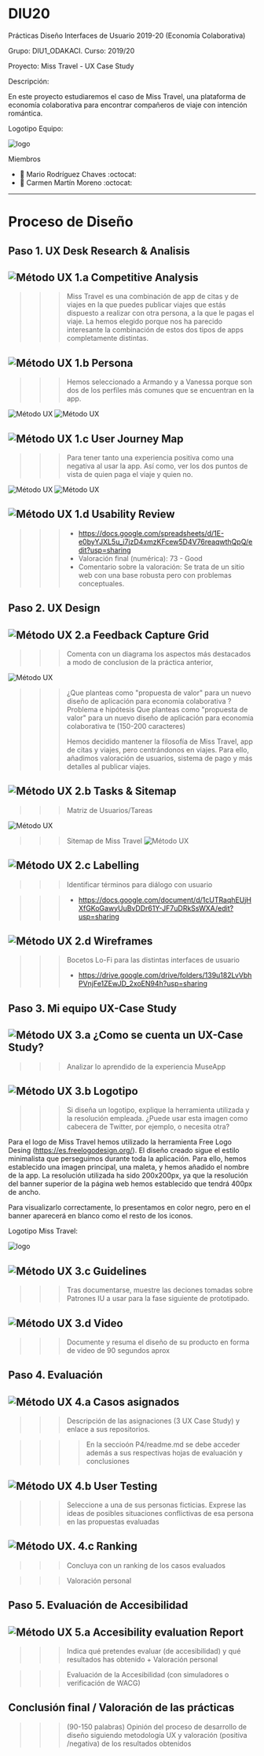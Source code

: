 # DIU20
Prácticas Diseño Interfaces de Usuario 2019-20 (Economía Colaborativa) 

Grupo: DIU1_ODAKACI.  Curso: 2019/20 

Proyecto: Miss Travel - UX Case Study

Descripción: 

En este proyecto estudiaremos el caso de Miss Travel, una plataforma de economía colaborativa para encontrar compañeros de viaje con intención romántica.

 Logotipo Equipo:
 
![logo](img/LogoOdakaci.png)


Miembros
 * :bust_in_silhouette:   Mario Rodríguez Chaves     :octocat:     
 * :bust_in_silhouette:  Carmen Martín Moreno     :octocat:

----- 

# Proceso de Diseño 

## Paso 1. UX Desk Research & Analisis 

![Método UX](img/Competitive.png) 1.a Competitive Analysis
-----

>>> Miss Travel es una combinación de app de citas y de viajes en la que puedes publicar viajes que estás dispuesto a realizar con otra persona, a la que le pagas el viaje. La hemos elegido porque nos ha parecido interesante la combinación de estos dos tipos de apps completamente distintas.

![Método UX](img/Persona.png) 1.b Persona
-----

>>> Hemos seleccionado a Armando y a Vanessa porque son dos de los perfiles más comunes que se encuentran en la app.

![Método UX](img/persona1.png)
![Método UX](img/persona2.png)

![Método UX](img/JourneyMap.png) 1.c User Journey Map
----

>>> Para tener tanto una experiencia positiva como una negativa al usar la app. Así como, ver los dos puntos de vista de quien paga el viaje y quien no. 

![Método UX](img/map1.png)
![Método UX](img/map2.png)

![Método UX](img/usabilityReview.png) 1.d Usability Review
----
>>> - https://docs.google.com/spreadsheets/d/1E-e0byYJXL5u_i7jzD4xmzKFcew5D4V76reaqwthQpQ/edit?usp=sharing
>>> - Valoración final (numérica): 73 - Good
>>> - Comentario sobre la valoración: Se trata de un sitio web con una base robusta pero con problemas conceptuales.


## Paso 2. UX Design  


![Método UX](img/feedback-capture-grid.png) 2.a Feedback Capture Grid
----


>>> Comenta con un diagrama los aspectos más destacados a modo de conclusion de la práctica anterior,


![Método UX](P2/FeedbackCaptureGrid.jpg)
  
  
>>> ¿Que planteas como "propuesta de valor" para un nuevo diseño de aplicación para economia colaborativa ?
>>> Problema e hipótesis
>>>  Que planteas como "propuesta de valor" para un nuevo diseño de aplicación para economia colaborativa te
>>> (150-200 caracteres)
>>>
>>> Hemos decidido mantener la filosofía de Miss Travel, app de citas y viajes, pero centrándonos en viajes. Para ello, añadimos valoración de usuarios, sistema de pago y más detalles al publicar viajes.

![Método UX](img/Sitemap.png) 2.b Tasks & Sitemap 
-----

>>> Matriz de Usuarios/Tareas

![Método UX](img/MatrizTareasUsuarios.PNG)

>>> Sitemap de Miss Travel 
![Método UX](P2/SiteMap.png)


![Método UX](img/labelling.png) 2.c Labelling 
----


>>> Identificar términos para diálogo con usuario  

>>> - https://docs.google.com/document/d/1cUTRaqhEUjHXfGKoGawyUuBvDDr61Y-JF7uDRkSsWXA/edit?usp=sharing


![Método UX](img/Wireframes.png) 2.d Wireframes
-----

>>> Bocetos Lo-Fi para las distintas interfaces de usuario
>>> - https://drive.google.com/drive/folders/139u182LvVbhPVnjFe1ZEwJD_2xoEN94h?usp=sharing


## Paso 3. Mi equipo UX-Case Study 


![Método UX](img/moodboard.png) 3.a ¿Como se cuenta un UX-Case Study?
-----

>>> Analizar lo aprendido de la experiencia MuseApp 

![Método UX](img/landing-page.png)  3.b Logotipo
----

>>> Si diseña un logotipo, explique la herramienta utilizada y la resolución empleada. ¿Puede usar esta imagen como cabecera de Twitter, por ejemplo, o necesita otra?

Para el logo de Miss Travel hemos utilizado la herramienta Free Logo Desing (https://es.freelogodesign.org/). El diseño creado sigue el estilo minimalista que perseguimos durante toda la aplicación. Para ello, hemos establecido una imagen principal, una maleta, y hemos añadido el nombre de la app. La resolución utilizada ha sido 200x200px, ya que la resolución del banner superior de la página web hemos establecido que tendrá 400px de ancho.

Para visualizarlo correctamente, lo presentamos en color negro, pero en el banner aparecerá en blanco como el resto de los iconos. 

 Logotipo Miss Travel:
 
![logo](P3/LogoMissTravel.png)


![Método UX](img/guidelines.png) 3.c Guidelines
----

>>> Tras documentarse, muestre las deciones tomadas sobre Patrones IU a usar para la fase siguiente de prototipado. 

![Método UX](img/mockup.png)  3.d Video
----

>>> Documente y resuma el diseño de su producto en forma de video de 90 segundos aprox


## Paso 4. Evaluación 


![Método UX](img/ABtesting.png) 4.a Casos asignados
----


>>> Descripción de las asignaciones (3 UX Case Study) y enlace a  sus repositorios.

>>>> En la seccioón P4/readme.md se debe acceder además a sus respectivas hojas de evaluación y conclusiones 


![Método UX](img/usability-testing.png) 4.b User Testing
----

>>> Seleccione a una de sus personas ficticias. Exprese las ideas de posibles situaciones conflictivas de esa persona en las propuestas evaluadas


![Método UX](img/Survey.png). 4.c Ranking 
----

>>> Concluya con un ranking de los casos evaluados 

>>> Valoración personal 


## Paso 5. Evaluación de Accesibilidad  


![Método UX](img/Accesibility.png)  5.a Accesibility evaluation Report
----

>>> Indica qué pretendes evaluar (de accesibilidad) y qué resultados has obtenido + Valoración personal

>>> Evaluación de la Accesibilidad (con simuladores o verificación de WACG) 



## Conclusión final / Valoración de las prácticas


>>> (90-150 palabras) Opinión del proceso de desarrollo de diseño siguiendo metodología UX y valoración (positiva /negativa) de los resultados obtenidos  





